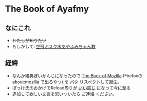 # The Book of Ayafmy

## なにこれ

- ~~わたしが知りたい~~
- もしかして: [空飛ぶスク水あやふみちゃん教](https://www.google.co.jp/search?q=%E7%A9%BA%E9%A3%9B%E3%81%B6%E3%82%B9%E3%82%AF%E6%B0%B4%E3%81%82%E3%82%84%E3%81%B5%E3%81%BF%E3%81%A1%E3%82%83%E3%82%93%E6%95%99)

## 経緯

- なんか経典ぽいかんじになったので [The Book of Mozilla](https://www.mozilla.org/en-US/book/) (Firefoxの about:mozilla で出るやつ) を ~~パク~~ リスペクトして誕生。
- ぽっけ氏のおかげでReload周りが [いい感じ](https://github.com/lindwurm/ayafmy/commit/74fd24f7eb0932e2c3b0c22fb4d08f796488f7df) になって今に至る
- 追加して欲しい文言を思いついたら [ご連絡](https://twitter.com/intent/tweet?original_referer=https%3A%2F%2Fmaud.io&tw_p=tweetbutton&text=%40lindwurm%20&url=https%3A%2F%2Fmaud.io%2Fayafmy) ください。
